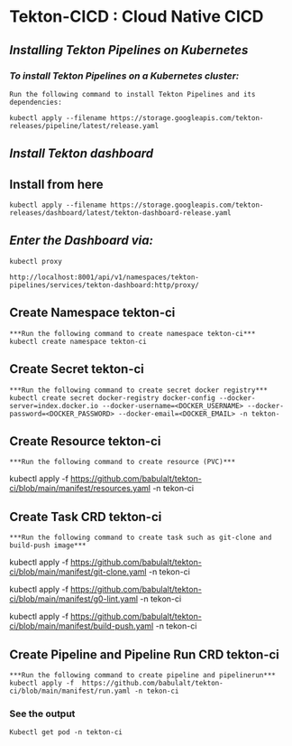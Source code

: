 # Tekton-CICD : Cloud Native CICD

## ***Installing Tekton Pipelines on Kubernetes***
### *To install Tekton Pipelines on a Kubernetes cluster:*

    Run the following command to install Tekton Pipelines and its dependencies:

    kubectl apply --filename https://storage.googleapis.com/tekton-releases/pipeline/latest/release.yaml

##  ***Install Tekton dashboard***

## Install from here

    kubectl apply --filename https://storage.googleapis.com/tekton-releases/dashboard/latest/tekton-dashboard-release.yaml

## *Enter the Dashboard via:*
 
    kubectl proxy

    http://localhost:8001/api/v1/namespaces/tekton-pipelines/services/tekton-dashboard:http/proxy/

## **Create Namespace tekton-ci**
    ***Run the following command to create namespace tekton-ci***
    kubectl create namespace tekton-ci

## **Create Secret tekton-ci**
    ***Run the following command to create secret docker registry***
    kubectl create secret docker-registry docker-config --docker-server=index.docker.io --docker-username=<DOCKER_USERNAME> --docker-password=<DOCKER_PASSWORD> --docker-email=<DOCKER_EMAIL> -n tekton-

## **Create Resource tekton-ci**
    ***Run the following command to create resource (PVC)***
   kubectl apply -f https://github.com/babulalt/tekton-ci/blob/main/manifest/resources.yaml -n tekon-ci

## **Create Task CRD tekton-ci**
    ***Run the following command to create task such as git-clone and build-push image***
   kubectl apply -f https://github.com/babulalt/tekton-ci/blob/main/manifest/git-clone.yaml -n tekon-ci

   kubectl apply -f https://github.com/babulalt/tekton-ci/blob/main/manifest/g0-lint.yaml -n tekon-ci
   
   kubectl apply -f https://github.com/babulalt/tekton-ci/blob/main/manifest/build-push.yaml -n tekon-ci

## **Create Pipeline and Pipeline Run CRD tekton-ci**
    ***Run the following command to create pipeline and pipelinerun***
    kubectl apply -f  https://github.com/babulalt/tekton-ci/blob/main/manifest/run.yaml -n tekon-ci

### See the output
    Kubectl get pod -n tekton-ci